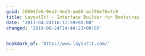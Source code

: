 ```yaml
---
guid: 306947e6-9ea2-4ed5-ae06-ac799ef6e4c9
title: LayoutIt! - Interface Builder for Bootstrap
date: '2013-04-24T16:17:59+00:00'
changed: '2019-09-24T14:44:23+00:00'


bookmark_of: 'http://www.layoutit.com/'
---
```




